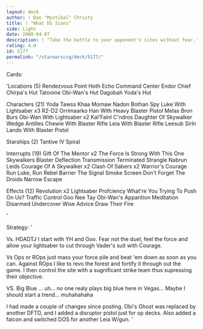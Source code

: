 ```yaml
---
layout: deck
author: ! Dan "Mystikal" Christy
title: ! "What DS Icons"
side: Light
date: 2000-04-07
description: ! "Take the battle to your opponent's sites without fear."
rating: 4.0
id: 5177
permalink: "/starwarsccg/deck/5177/"
---
```

Cards: 

'Locations (5)
Rendezvous Point
Hoth Echo Command Center
Endor Chief Chirpa's Hut
Tatooine Obi-Wan's Hut
Dagobah Yoda's Hut

Characters (21)
Yoda
Tawss Khaa
Momaw Nadon
Bothan Spy
Luke With Lightsaber x3
R2-D2
Orrimaarko
Han With Heavy Blaster Pistol
Melas
Bron Burs
Obi-Wan With Lightsaber x2
Kal'Falnl C'ndros
Daughter Of Skywalker
Wedge Antilles
Chewie With Blaster Rifle
Leia With Blaster Rifle
Leesub Sirln
Lando With Blaster Pistol

Starships (2)
Tantive IV
Spiral

Interrupts (19)
Gift Of The Mentor x2
The Force Is Strong With This One
Skywalkers
Blaster Deflection
Transmission Terminated
Strangle
Nabrun Leids
Courage Of A Skywalker x2
Clash Of Sabers x2
Warrior's Courage
Run Luke, Run
Rebel Barrier
The Signal
Smoke Screen
Don't Forget The Droids
Narrow Escape

Effects (12)
Revolution x2
Lightsaber Profciency
What're You Trying To Push On Us?
Traffic Control
Goo Nee Tay
Obi-Wan's Apparition
Meditation
Disarmed
Undercover
Wise Advice
Draw Their Fire

'

Strategy: '

Vs. HDADTJ I start with YH and Goo. Fear not the duel, feel the force and allow your lightsaber to cut through Vader's suit with Courage.

Vs Ops or ROps just mass your force pile and beat 'em down as soon as you can. Against ROps I like to revo the forest and fortify it through out the game. I then control the site with a sugnificant strike team thus supressing their objective.

VS. Big Blue ... uh... no one realy plays big blue here in Vegas... Maybe I should start a trend... muhahahaha

I had made a couple of changes since posting. Obi's Ghost was replaced by another DFTD, and I added a disruptor pistol just for op decks. Also added a falcon and switched DOS for another Leia W/gun. '
